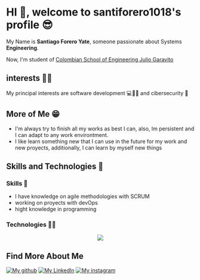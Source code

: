 # HI 👋, welcome to santiforero1018's profile 😎

<!--
**santiforero1018/santiforero1018** is a ✨ _special_ ✨ repository because its `README.md` (this file) appears on your GitHub profile.

Here are some ideas to get you started:

- 🔭 I’m currently working on ...
- 🌱 I’m currently learning ...
- 👯 I’m looking to collaborate on ...
- 🤔 I’m looking for help with ...
- 💬 Ask me about ...
- 📫 How to reach me: ...
- 😄 Pronouns: ...
- ⚡ Fun fact: ...
-->

My Name is **Santiago Forero Yate**, someone passionate about Systems **Engineering**.


Now, I'm student of [Colombian School of Engineering Julio Garavito](https://www.escuelaing.edu.co/es/programas/ingenieria-de-sistemas/)

## interests 🙋‍♂️
My principal interests are software development 💻🧑‍💻 and cibersecurity 🥷

## More of Me 😁
- I'm always try to finish all my works as best I can, also, Im persistent and I can adapt to any work environtment.
- I like learn something new that I can use in the future for my work and new proyects, additionally, I can learn by myself new things

## Skills and Technologies 🚀

### Skills 💪
- I have knowledge on agile methodologies with SCRUM
- working on proyects with devOps
- hight knowledge in programming

### Technologies 👨‍💻

<p align="center">
  <a href="https://skillicons.dev">
    <img src="https://skillicons.dev/icons?i=git,github,githubactions,java,python,spring,vscode,anaconda,pycharm,idea,docker,mysql,postgres,azure,aws,maven,html,css,javascript,jquery,npm,nodejs,express,react,vite,linux,vim,ubuntu,kali,windows,postman&perline=7" />
  </a>
</p>

## Find More About Me
[![My github](https://skillicons.dev/icons?i=github)](https://github.com/santiforero1018) [![My LinkedIn](https://skillicons.dev/icons?i=linkedin)](www.linkedin.com/in/santiago-forero-yate-a6904227a) [![My instagram](https://skillicons.dev/icons?i=instagram)](https://www.instagram.com/s_fore18/)




